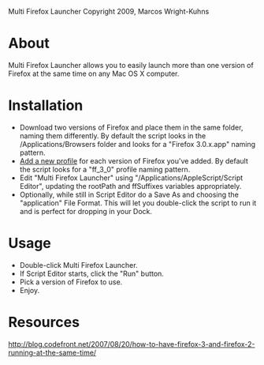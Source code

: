 Multi Firefox Launcher
Copyright 2009, Marcos Wright-Kuhns

About
=====

Multi Firefox Launcher allows you to easily launch more than one version of Firefox at the same time on any Mac OS X computer.

Installation
=====

* Download two versions of Firefox and place them in the same folder, naming them differently. By default the script looks in the /Applications/Browsers folder and looks for a "Firefox 3.0.x.app" naming pattern.
* [Add a new profile](http://support.mozilla.com/en-US/kb/Managing+profiles) for each version of Firefox you've added. By default the script looks for a "ff_3_0" profile naming pattern.
* Edit "Multi Firefox Launcher" using "/Applications/AppleScript/Script Editor", updating the rootPath and ffSuffixes variables appropriately.
* Optionally, while still in Script Editor do a Save As and choosing the "application" File Format. This will let you double-click the script to run it and is perfect for dropping in your Dock.

Usage
=====

* Double-click Multi Firefox Launcher.
* If Script Editor starts, click the "Run" button.
* Pick a version of Firefox to use.
* Enjoy.

Resources
=====
http://blog.codefront.net/2007/08/20/how-to-have-firefox-3-and-firefox-2-running-at-the-same-time/